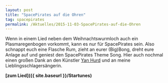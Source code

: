 ```yaml
---
layout: post
title: "SpacePirates auf die Ohren"
tag: spacepirates
permalink: /Aktuelles/2015-11-03-SpacePirates-auf-die-Ohren
---
```


<a href="/startunes/"></a>Wenn in einem Lied neben dem Weihnachtswurmloch auch ein Plasmaregenbogen vorkommt, kann es nur für SpacePirates sein. Also schnappt euch eine Flasche Rum, zieht an eurer (Big)Bong, dreht eure Anlage auf und geniest den SpacePirates Theme Song. Hier auch nochmal einen großen Dank an den Künstler [Yan Hurd](http:/yanhurd.com/) und an meine Lieblingsschlagersängerin.

**[zum Lied]({{ site.baseurl }}/Startunes)**


